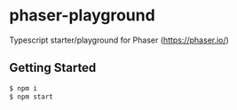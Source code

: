 # phaser-playground
 Typescript starter/playground for Phaser (https://phaser.io/)
 
 ## Getting Started
 
 ```bash
 $ npm i
 $ npm start
 ```
